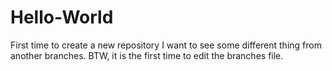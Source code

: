 # Hello-World
First time to create a new repository
I want to see some different thing from another branches.
BTW, it is the first time to edit the branches file.

